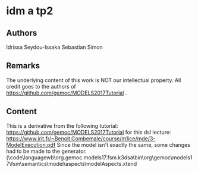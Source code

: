 # idm a tp2
## Authors
Idrissa Seydou-Issaka
Sebastian Simon

## Remarks
The underlying content of this work is NOT our intellectual property. All credit goes to the authors of https://github.com/gemoc/MODELS2017Tutorial .

## Content
This is a derivative from the following tutorial: https://github.com/gemoc/MODELS2017Tutorial
for this dsl lecture: https://www.irit.fr/~Benoit.Combemale/course/m1ice/mde/3-ModelExecution.pdf
Since the model isn't exactly the same, some changes had to be made to the generator. (\code\languagewb\org.gemoc.models17.fsm.k3dsa\bin\org\gemoc\models17\fsm\semantics\model\aspects\modelAspects.xtend


